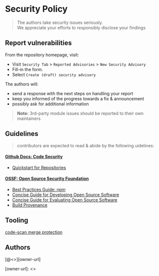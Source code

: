 # Security Policy

> The authors take security issues seriously.   
> We appreciate your efforts to responsibly disclose your findings

## Report vulnerabilities

From the repository homepage, visit:

- Visit `Security Tab` > `Reported Advisories` > `New Security Advisory`
- Fill-in the form.
- Select `Create (draft) security advisory`

The authors will: 

- send a response with the next steps on handling your report
- keep you informed of the progress towards a fix & announcement  
- possibly ask for additional information

> **Note:** 3rd-party module issues should be reported to their own maintainers

## Guidelines

> contributors are expected to read & abide by the following uidelines:

#### [Github Docs: Code Security][ghcs-wsite]
  
- [Quickstart for Repositories ][ghcs-quick]

#### [OSSF: Open Source Security Foundation][ossf-wsite]

- [Best Practices Guide: npm][ossf-npm-g]
- [Concise Guide for Developing Open Source Software][ossf-dev-g]
- [Concise Guide for Evaluating Open Source Software][ossf-dep-g]
- [Build Provenance][ossf-build]

## Tooling

[code-scan merge protection][coql-merge]

## Authors

[@<<owner>>][owner-url]

<!-- References -->

[ghcs-wsite]: https://docs.github.com/en/code-security
[ghcs-quick]: https://docs.github.com/en/code-security/getting-started/quickstart-for-securing-your-repository

[ossf-wsite]: https://openssf.org/
[ossf-npm-g]: https://github.com/ossf/package-manager-best-practices/blob/f51988aee8a9a1ab0436bbba61c1e94d7270683a/published/npm.md#readme
[ossf-score]: https://github.com/ossf/scorecard/blob/1bbae1ab91b1fbca1bf4c6e2307491d062a60cfb/README.md
[ossf-dep-g]: https://github.com/ossf/wg-best-practices-os-developers/blob/fe5ae8781b94c9b1c9e7cb9835ffffa7674ed510/docs/Concise-Guide-for-Evaluating-Open-Source-Software.md
[ossf-dev-g]: https://github.com/ossf/wg-best-practices-os-developers/blob/fe5ae8781b94c9b1c9e7cb9835ffffa7674ed510/docs/Concise-Guide-for-Developing-More-Secure-Software.md
[ossf-build]: https://github.com/ossf/wg-securing-software-repos/blob/8ccb8a6973beeea7c6bc42af0ef2854b2fa7af0d/docs/build-provenance-for-all-package-registries.md

[coql-merge]: https://docs.github.com/en/code-security/code-scanning/managing-your-code-scanning-configuration/set-code-scanning-merge-protection
[actionlint]: https://github.com/rhysd/actionlint
[owner-url]: <<owner-url>>

